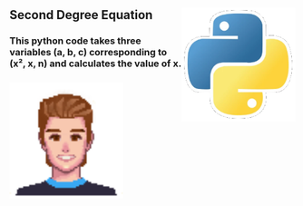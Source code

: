 # <img src="https://github.com/rodrigonuness/language_pictures/blob/master/Python.png" align="right" width="200">
## Second Degree Equation
### This python code takes three variables (a, b, c) corresponding to (x², x, n) and calculates the value of x.
### 
#### <img src="https://github.com/rodrigonuness/language_pictures/blob/master/Me.png" align="left" width="200">




